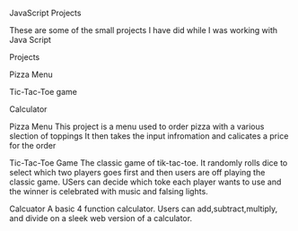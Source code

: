 JavaScript Projects

These are some of the small projects I have did while I was working with Java Script 

Projects

Pizza Menu

Tic-Tac-Toe game

Calculator 

Pizza Menu
This project is a menu used to order pizza with a various slection of toppings It then takes the input infromation and calicates a price for the order

Tic-Tac-Toe Game
The classic game of tik-tac-toe. It randomly rolls dice to select which two players goes first and then users are off playing the classic game. USers can decide which toke each player wants to use and the winner is celebrated with music and falsing lights.

Calcuator
A basic 4 function calculator. Users can add,subtract,multiply, and divide on a sleek web version of a calculator.
